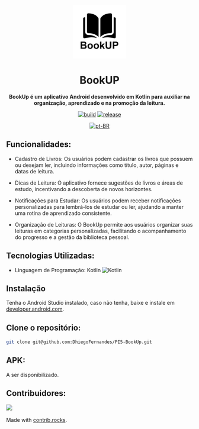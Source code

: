 <br>

<div align="center">

[<img src="./app/src/main/res/drawable/bookup_branco.png" width="144"/>](https://github.com/DhiegoFernandes/PI5-BookUp)

  <h1 align="center">BookUP</h1>
  
  <p align="center">
    <strong>BookUp é um aplicativo Android desenvolvido em Kotlin para auxiliar na organização, aprendizado e na promoção da leitura.</strong>
  </p>

[![build](https://img.shields.io/github/actions/workflow/status/hydralauncher/hydra/build.yml)](https://github.com/hydralauncher/hydra/actions)
[![release](https://img.shields.io/github/package-json/v/hydralauncher/hydra)](https://github.com/hydralauncher/hydra/releases)

[![pt-BR](https://img.shields.io/badge/lang-pt--BR-green.svg)](README.md)

</div>

## Funcionalidades:

- Cadastro de Livros: Os usuários podem cadastrar os livros que possuem ou desejam ler, incluindo informações como título, autor, páginas e datas de leitura.

- Dicas de Leitura: O aplicativo fornece sugestões de livros e áreas de estudo, incentivando a descoberta de novos horizontes.

- Notificações para Estudar: Os usuários podem receber notificações personalizadas para lembrá-los de estudar ou ler, ajudando a manter uma rotina de aprendizado consistente.

- Organização de Leituras: O BookUp permite aos usuários organizar suas leituras em categorias personalizadas, facilitando o acompanhamento do progresso e a gestão da biblioteca pessoal.

## Tecnologias Utilizadas:
- Linguagem de Programação: Kotlin ![Kotlin](https://github.com/DhiegoFernandes/PI5-BookUp/assets/101889080/4d7469fe-fbe3-49d2-b516-bf34b776450b)

## Instalação 

Tenha o Android Studio instalado, caso não tenha, baixe e instale em [developer.android.com](https://developer.android.com/studio).

## Clone o repositório: 
```bash
git clone git@github.com:DhiegoFernandes/PI5-BookUp.git
```

## APK:
A ser disponibilizado.

## Contribuidores:

<a href="https://github.com/DhiegoFernandes/PI5-BookUp/graphs/contributors">
  <img src="https://contrib.rocks/image?repo=DhiegoFernandes/PI5-BookUp" />
</a>

Made with [contrib.rocks](https://contrib.rocks).

